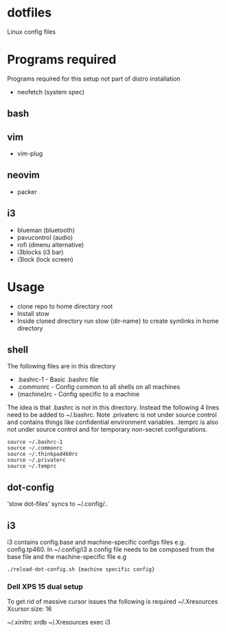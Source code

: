 # dotfiles
Linux config files

# Programs required
Programs required for this setup not part of distro installation

* neofetch (system spec)

## bash

## vim
* vim-plug

## neovim
* packer

## i3
* blueman (bluetooth)
* pavucontrol (audio)
* rofi (dmenu alternative)
* i3blocks (i3 bar)
* i3lock (lock screen)


# Usage
* clone repo to home directory root
* Install stow
* Inside cloned directory run stow {dir-name} to create symlinks in home directory

## shell
The following files are in this directory
* .bashrc-1 - Basic .bashrc file
* .commonrc - Config common to all shells on all machines
* {machine}rc - Config specific to a machine

The idea is that .bashrc is not in this directory.  Instead the following 4 lines need to be added to ~/.bashrc.
Note .privaterc is not under source control and contains things like confidential environment variables. .temprc is also not under source control and for temporary non-secret configurations.
```
source ~/.bashrc-1
source ~/.commonrc
source ~/.thinkpad460rc
source ~/.privaterc
source ~/.temprc
```

## dot-config
'stow dot-files' syncs to ~/.config/..

## i3

i3 contains config.base and machine-specific configs files e.g. config.tp460.  In ~/.config/i3 a config file needs to be composed from the base file and the machine-specific file e.g

```
./reload-dot-config.sh {machine specific config}
```

### Dell XPS 15 dual setup
To get rid of massive cursor issues the following is required
~/.Xresources
 Xcursor.size: 16

~/.xinitrc
 xrdb ~/.Xresources
 exec i3
